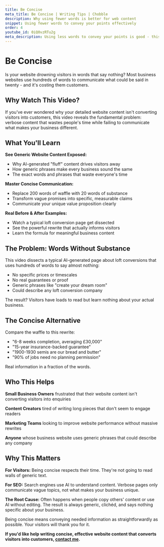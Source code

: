 ```yaml
---
title: Be Concise
meta_title: Be Concise | Writing Tips | Chobble
description: Why using fewer words is better for web content
snippet: Using fewer words to convey your points effectively
order: 4
youtube_id: 0iQ0vzRTu2g
meta_description: Using less words to convey your points is good - this video explains why concise writing matters for web content
---
```


# Be Concise

Is your website drowning visitors in words that say nothing? Most business websites use hundreds of words to communicate what could be said in twenty - and it's costing them customers.

## Why Watch This Video?

If you've ever wondered why your detailed website content isn't converting visitors into customers, this video reveals the fundamental problem: verbose content that wastes people's time while failing to communicate what makes your business different.

## What You'll Learn

**See Generic Website Content Exposed:**
- Why AI-generated "fluff" content drives visitors away
- How generic phrases make every business sound the same
- The exact words and phrases that waste everyone's time

**Master Concise Communication:**
- Replace 200 words of waffle with 20 words of substance
- Transform vague promises into specific, measurable claims
- Communicate your unique value proposition clearly

**Real Before & After Examples:**
- Watch a typical loft conversion page get dissected
- See the powerful rewrite that actually informs visitors
- Learn the formula for meaningful business content

## The Problem: Words Without Substance

This video dissects a typical AI-generated page about loft conversions that uses hundreds of words to say almost nothing:
- No specific prices or timescales
- No real guarantees or proof
- Generic phrases like "create your dream room"
- Could describe any loft conversion company

The result? Visitors have loads to read but learn nothing about your actual business.

## The Concise Alternative

Compare the waffle to this rewrite:
- "6-8 weeks completion, averaging £30,000"
- "15-year insurance-backed guarantee"
- "1900-1930 semis are our bread and butter"
- "90% of jobs need no planning permission"

Real information in a fraction of the words.

## Who This Helps

**Small Business Owners** frustrated that their website content isn't converting visitors into enquiries

**Content Creators** tired of writing long pieces that don't seem to engage readers

**Marketing Teams** looking to improve website performance without massive rewrites

**Anyone** whose business website uses generic phrases that could describe any company

## Why This Matters

**For Visitors:** Being concise respects their time. They're not going to read walls of generic text.

**For SEO:** Search engines use AI to understand content. Verbose pages only communicate vague topics, not what makes your business unique.

**The Root Cause:** Often happens when people copy others' content or use AI without editing. The result is always generic, clichéd, and says nothing specific about your business.

Being concise means conveying needed information as straightforwardly as possible. Your visitors will thank you for it.

**If you'd like help writing concise, effective website content that converts visitors into customers, [contact me](/contact/).**